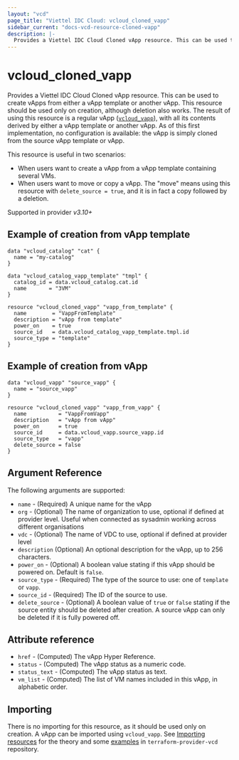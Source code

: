 ```yaml
---
layout: "vcd"
page_title: "Viettel IDC Cloud: vcloud_cloned_vapp"
sidebar_current: "docs-vcd-resource-cloned-vapp"
description: |-
  Provides a Viettel IDC Cloud Cloned vApp resource. This can be used to create vApps from either a vApp template or another vApp.
---
```


# vcloud\_cloned\_vapp

Provides a Viettel IDC Cloud Cloned vApp resource. This can be used to create vApps from either a vApp template or another vApp.
This resource should be used only on creation, although deletion also works. The result of using this resource is a
regular vApp ([`vcloud_vapp`](/providers/terraform-viettelidc/vcloud/latest/docs/resources/vapp)), with all its contents derived by either a vApp template or another vApp.
As of this first implementation, no configuration is available: the vApp is simply cloned from the source vApp template
or vApp.

This resource is useful in two scenarios:

* When users want to create a vApp from a vApp template containing several VMs.
* When users want to move or copy a vApp. The "move" means using this resource with `delete_source = true`, and it is in
  fact a copy followed by a deletion.

Supported in provider *v3.10+*

## Example of creation from vApp template

```hcl
data "vcloud_catalog" "cat" {
  name = "my-catalog"
}

data "vcloud_catalog_vapp_template" "tmpl" {
  catalog_id = data.vcloud_catalog.cat.id
  name       = "3VM"
}

resource "vcloud_cloned_vapp" "vapp_from_template" {
  name        = "VappFromTemplate"
  description = "vApp from template"
  power_on    = true
  source_id   = data.vcloud_catalog_vapp_template.tmpl.id
  source_type = "template"
}
```

## Example of creation from vApp

```hcl
data "vcloud_vapp" "source_vapp" {
  name = "source_vapp"
}

resource "vcloud_cloned_vapp" "vapp_from_vapp" {
  name          = "VappFromVapp"
  description   = "vApp from vApp"
  power_on      = true
  source_id     = data.vcloud_vapp.source_vapp.id
  source_type   = "vapp"
  delete_source = false
}
```

## Argument Reference

The following arguments are supported:

* `name` - (Required) A unique name for the vApp
* `org` - (Optional) The name of organization to use, optional if defined at provider level. Useful when connected as sysadmin working across different organisations
* `vdc` - (Optional) The name of VDC to use, optional if defined at provider level
* `description` (Optional) An optional description for the vApp, up to 256 characters.
* `power_on` - (Optional) A boolean value stating if this vApp should be powered on. Default is `false`.
* `source_type` - (Required) The type of the source to use: one of `template` or `vapp`.
* `source_id` - (Required) The ID of the source to use.
* `delete_source` - (Optional) A boolean value of `true` or `false` stating if the source entity should be deleted after creation.
  A source vApp can only be deleted if it is fully powered off.

## Attribute reference

* `href` - (Computed) The vApp Hyper Reference.
* `status` - (Computed) The vApp status as a numeric code.
* `status_text` - (Computed) The vApp status as text.
* `vm_list` - (Computed) The list of VM names included in this vApp, in alphabetic order.

## Importing

There is no importing for this resource, as it should be used only on creation. A vApp can be imported using `vcloud_vapp`.
See [Importing resources](https://registry.terraform.io/providers/terraform-viettelidc/vcloud/3.10.0/docs/guides/importing_resources) for
the theory and some [examples](https://github.com/terraform-viettelidc/terraform-provider-vcloud/tree/main/examples/importing/vapp-vm) in
`terraform-provider-vcd` repository.
